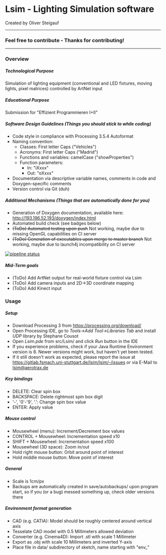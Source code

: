 # Lsim - Lighting Simulation software
Created by Oliver Steigauf

---
### Feel free to contribute - Thanks for contributing!
---

### Overview

##### Technological Purpose
Simulation of lighting equipment (conventional and LED fixtures, moving lights, pixel matrices) controlled by ArtNet input

##### Educational Purpose
Submission for "Effizient Programmieren I+II"

##### Software Design Guidelines (Things you should stick to while coding)
* Code style in compliance with Processing 3.5.4 Autoformat
* Naming convention:
    * Classes: First letter Caps ("Vehicles")
    * Acronyms: First letter Caps ("Madrid")
    * Functions and variables: camelCase ("showProperties")
    * Function parameters:
        * In: "iXxxx"
        * Out: "oXxxx"
* Documentation via descriptive variable names, comments in code and Doxygen-specific comments
* Version control via Git (duh)

##### Additional Mechanisms (Things that are automatically done for you)
* Generation of Doxygen documentation, available here: http://193.196.52.193/doxygen/index.html
* Automated build check (see badges below)
* <del>(ToDo) Automated testing upon push</del> Not working, maybe due to missing OpenGL capabilities on CI server
* <del>(ToDo) Generation of executables upon merge to master branch</del> Not working, maybe due to launch4j incompatibility on CI server

[![pipeline status](https://gitlab.fsmach.uni-stuttgart.de/lsim/lsim/badges/ciConfig/pipeline.svg)](https://gitlab.fsmach.uni-stuttgart.de/lsim/lsim/-/commits/ciConfig)

##### Mid-Term goals
* (ToDo) Add ArtNet output for real-world fixture control via Lsim
* (ToDo) Add camera inputs and 2D->3D coordinate mapping
* (ToDo) Add Kinect input



### Usage

##### Setup
* Download Processing 3 from https://processing.org/download/
* Open Processing IDE, go to _Tools->Add Tool->Libraries Tab_ and install _UDP_ library by Stephane Cousot
* Open _Lsim.pde_ from src/Lsim/ and click _Run_ button in the IDE
* If you experience problems, check if your Java Runtime Environment version is 8. Newer versions might work, but haven't yet been tested.
* If it still doesn't work as expected, please report the issue at https://gitlab.fsmach.uni-stuttgart.de/lsim/lsim/-/issues or via E-Mail to lsim@aerotrax.de

##### Key bindings
* DELETE: Clear spin box
* BACKSPACE: Delete rightmost spin box digit
* '-', '0'-'9', '.': Change spin box value
* ENTER: Apply value

##### Mouse control
* Mousewheel (menu): Increment/Decrement box values
* CONTROL + Mousewheel: Incrementation speed x10
* SHIFT + Mousewheel: Incrementation speed x100
* Mousewheel (3D space): Zoom in/out
* Hold right mouse button: Orbit around point of interest
* Hold middle mouse button: Move point of interest

##### General
* Scale is 1cm/px
* Backups are automatically created in save/autobackups/ upon program start, so if you (or a bug) messed something up, check older versions there

##### Environment format generation
* CAD (e.g. CATIA): Model should be roughly centered around vertical axis
* Tesselate CAD model with 0.5 Millimeters allowed deviation
* Converter (e.g. Cinema4D): Import .stl with scale 1 Millimeter
* Export as .obj with scale 10 Millimeters and inverted Y-axis
* Place file in data/ subdirectory of sketch, name starting with "env_"
